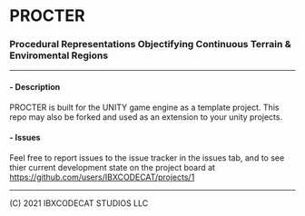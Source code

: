 # PROCTER
### Procedural Representations Objectifying Continuous Terrain & Enviromental Regions

---

#### - Description

PROCTER is built for the UNITY game engine as a template project. This repo may also be forked and used as an extension to your unity projects.

#### - Issues
Feel free to report issues to the issue tracker in the issues tab, and to see thier current development state on the project board at
https://github.com/users/IBXCODECAT/projects/1

---

(C) 2021 IBXCODECAT STUDIOS LLC
